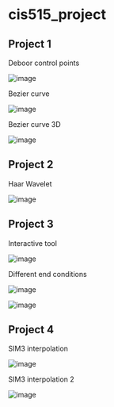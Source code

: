 # cis515_project

## Project 1

Deboor control points

![image](https://github.com/versatran01/cis515_project/blob/master/images/porj1-p1.png)

Bezier curve

![image](https://github.com/versatran01/cis515_project/blob/master/images/proj1-p2.png)

Bezier curve 3D

![image](https://github.com/versatran01/cis515_project/blob/master/images/proj1-p3.png)

## Project 2

Haar Wavelet

![image](https://github.com/versatran01/cis515_project/blob/master/images/proj2-p1.png)

## Project 3

Interactive tool

![image](https://github.com/versatran01/cis515_project/blob/master/images/proj3-p1.png)

Different end conditions

![image](https://github.com/versatran01/cis515_project/blob/master/images/proj3-p2.png)

![image](https://github.com/versatran01/cis515_project/blob/master/images/proj3-p3.png)

## Project 4

SIM3 interpolation

![image](https://github.com/versatran01/cis515_project/blob/master/images/proj4-p1.png)

SIM3 interpolation 2

![image](https://github.com/versatran01/cis515_project/blob/master/images/proj4-p2.png)



